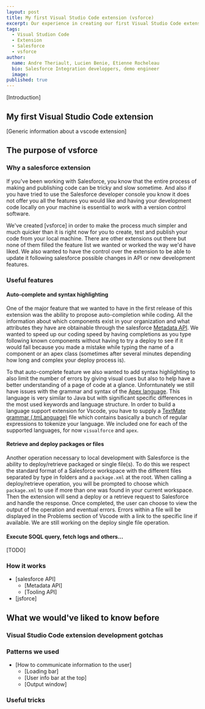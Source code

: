 ```yaml
---
layout: post
title: My first Visual Studio Code extension (vsforce)
excerpt: Our experience in creating our first Visual Studio Code extension, details about the extension vsforce and what knowledge would have been useful before we started development.
tags:
  - Visual Studion Code
  - Extension
  - Salesforce
  - vsforce
author:
  name: Andre Theriault, Lucien Benie, Etienne Rocheleau
  bio: Salesforce Integration developpers, demo engineer
  image: 
published: true
---
```


[Introduction]

## My first Visual Studio Code extension
[Generic information about a vscode extension]

## The purpose of vsforce

### Why a salesforce extension
If you've been working with Salesforce, you know that the entire process of making and publishing code can be tricky and slow sometime. And also if you have tried to use the Salesforce developer console you know it does not offer you all the features you would like and having your development code locally on your machine is essential to work with a version control software. 

We've created [vsforce] in order to make the process much simpler and much quicker than it is right now for you to create, test and publish your code from your local machine. There are other extensions out there but none of them filled the feature list we wanted or worked the way we'd have liked. We also wanted to have the control over the extension to be able to update it following salesforce possible changes in API or new development features.

### Useful features

#### Auto-complete and syntax highlighting
One of the major feature that we wanted to have in the first release of this extension was the ability to propose auto-completion while coding. All the information about which components exist in your organization and what attributes they have are obtainable through the salesforce [Metadata API](https://developer.salesforce.com/docs/atlas.en-us.api_meta.meta/api_meta/meta_intro.htm). We wanted to speed up our coding speed by having completions as you type following known components without having to try a deploy to see if it would fail because you made a mistake while typing the name of a component or an apex class (sometimes after several minutes depending how long and complex your deploy process is).

To that auto-complete feature we also wanted to add syntax highlighting to also limit the number of errors by giving visual cues but also to help have a better understanding of a page of code at a glance. Unforntunately we still have issues with the grammar and syntax of the [Apex language](https://developer.salesforce.com/docs/atlas.en-us.apexcode.meta/apexcode/apex_intro.htm). This language is very similar to Java but with significant specific differences in the most used keywords and language structure. In order to build a language support extension for Vscode, you have to supply a [TextMate grammar (.tmLanguage)](https://code.visualstudio.com/docs/extensions/language-support) file which contains basically a bunch of regular expressions to tokenize your language. We included one for each of the supported languages, for now `visualforce` and `apex`.

#### Retrieve and deploy packages or files

Another operation necessary to local development with Salesforce is the ability to deploy/retrieve packaged or single file(s). To do this we respect the standard format of a Salesforce workspace with the different files separated by type in folders and a `package.xml` at the root. When calling a deploy/retrieve operation, you will be prompted to choose which `package.xml` to use if more than one was found in your current workspace. Then the extension will send a deploy or a retrieve request to Salesforce and handle the response. Once completed, the user can choose to view the output of the operation and eventual errors. Errors within a file will be displayed in the Problems section of Vscode with a link to the specific line if available. We are still working on the deploy single file operation.

#### Execute SOQL query, fetch logs and others...
[TODO]
 
### How it works

- [salesforce API]
    - [Metadata API]
    - [Tooling API]
- [jsforce]

## What we would've liked to know before

### Visual Studio Code extension development gotchas

### Patterns we used

- [How to communicate information to the user]
    - [Loading bar]
    - [User info bar at the top]
    - [Output window]

### Useful tricks
